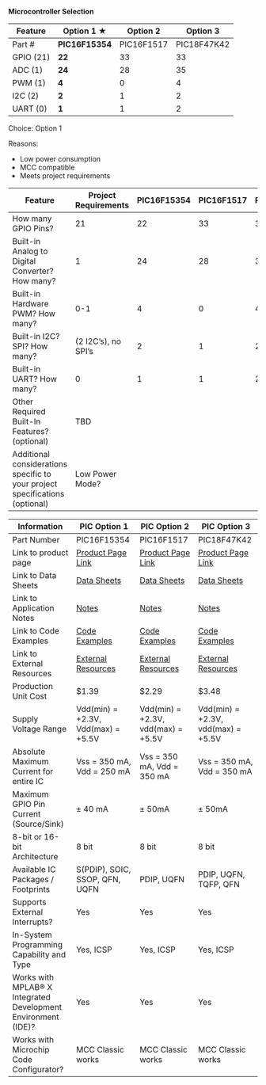 **Microcontroller Selection**

| Feature | **Option 1** ★ | Option 2    | Option 3    |
|---------|----------------|-------------|-------------|
| Part #  | **PIC16F15354**| PIC16F1517  | PIC18F47K42 |
| GPIO (21)    | **22**         | 33          | 33          |
| ADC (1)    | **24**         | 28          | 35          |
| PWM (1)    | **4**          | 0           | 4           |
| I2C (2)     | **2**          | 1           | 2           |
| UART (0)    | **1**          | 1           | 2           |

Choice: Option 1

Reasons:

- Low power consumption
- MCC compatible
- Meets project requirements


| Feature                                          | Project Requirements | PIC16F15354 | PIC16F1517 | PIC18F47K42 |
|--------------------------------------------------|----------------------|-------------|------------|-------------|
| How many GPIO Pins?                              | 21                   | 22          | 33         | 33          |
| Built-in Analog to Digital Converter? How many?  | 1                    | 24          | 28         | 35          |
| Built-in Hardware PWM? How many?                 | 0-1                  | 4           | 0          | 4           |
| Built-in I2C? SPI? How many?                     | (2 I2C’s), no SPI’s  | 2           | 1          | 2           |
| Built-in UART? How many?                         | 0                    | 1           | 1          | 2           |
| Other Required Built-In Features? (optional)    | TBD                  |             |            |             |
| Additional considerations specific to your project specifications (optional) | Low Power Mode? |  |  |  |

| Information                                 | PIC Option 1     | PIC Option 2 | PIC Option 3 |
|---------------------------------------------|------------------|--------------|--------------|
| Part Number                                 | PIC16F15354      | PIC16F1517   | PIC18F47K42   |
| Link to product page                        | [Product Page Link](https://www.microchip.com/en-us/product/PIC16F15354) | [Product Page Link](https://www.microchip.com/en-us/product/pic16f1517) | [Product Page Link](https://www.microchip.com/en-us/product/pic18f47k42) |
| Link to Data Sheets                         | [Data Sheets](https://www.mouser.com/datasheet/2/268/PIC16F_LF_15354_55_Data_Sheet_40001853D-2885845.pdf)  | [Data Sheets](https://ww1.microchip.com/downloads/aemDocuments/documents/OTH/ProductDocuments/DataSheets/40001452F.pdf) | [Data Sheets](https://ww1.microchip.com/downloads/aemDocuments/documents/MCU08/ProductDocuments/DataSheets/PIC18%28L%29F26-27-45-46-47-55-56-57K42-Data-Sheet-40001919G.pdf) |
| Link to Application Notes                   | [Notes](https://www.microchip.com/en-us/application-notes?magellan=0GnlU1SPILlsJEN4PrWlU3Av1LlsJEN4vCGsJFB0svkm1ABwsPjwMPflCQHyJPekzwWlkvexkFH0F2A0UFln9ueyMGHbJgg)        | [Notes](https://www.microchip.com/en-us/application-notes?magellan=0GnlU1SPILlsJEN4PrWlU3Av1LlsJEN4vCGsJFB0svkm1ABwsPjwMPflCQHyJPekzwWlkvexkFH0F2A0UFln9ueyMGHbJgg)    | [Notes](https://www.microchip.com/en-us/application-notes?magellan=0GnlU1SPILlsJEN4PrWlU3Av1LlsJEN4vCGsJFB0svkm1ABwsPjwMPflCQHyJPekzwWlkvexkFH0F2A0UFln9ueyMGHbJgg)    |
| Link to Code Examples                       | [Code Examples](https://www.microchip.com/en-us/code-examples)| [Code Examples](https://www.microchip.com/en-us/code-examples) | [Code Examples](https://www.microchip.com/en-us/code-examples) |
| Link to External Resources                  | [External Resources](https://www.instructables.com/Programming-PIC-Microcontrollers/) | [External Resources](https://www.instructables.com/Programming-PIC-Microcontrollers/) | [External Resources](https://www.instructables.com/Programming-PIC-Microcontrollers/) |
| Production Unit Cost                        | $1.39            | $2.29        | $3.48        |
| Supply Voltage Range                        | Vdd(min) = +2.3V, Vdd(max) = +5.5V | Vdd(min) = +2.3V, vdd(max) = +5.5V | Vdd(min) = +2.3V, vdd(max) = +5.5V |
| Absolute Maximum Current for entire IC      | Vss = 350 mA, Vdd = 250 mA | Vss = 350 mA, Vdd = 350 mA | Vss = 350 mA, Vdd = 350 mA |
| Maximum GPIO Pin Current (Source/Sink)      | ± 40 mA          | ± 50mA       | ± 50mA       |
| 8-bit or 16-bit Architecture                | 8 bit            | 8 bit        | 8 bit        |
| Available IC Packages / Footprints          | S(PDIP), SOIC, SSOP, QFN, UQFN | PDIP, UQFN | PDIP, UQFN, TQFP, QFN |
| Supports External Interrupts?               | Yes              | Yes          | Yes          |
| In-System Programming Capability and Type   | Yes, ICSP        | Yes, ICSP    | Yes, ICSP    |
| Works with MPLAB® X Integrated Development Environment (IDE)? | Yes | Yes | Yes |
| Works with Microchip Code Configurator?     | MCC Classic works | MCC Classic works | MCC Classic works |

